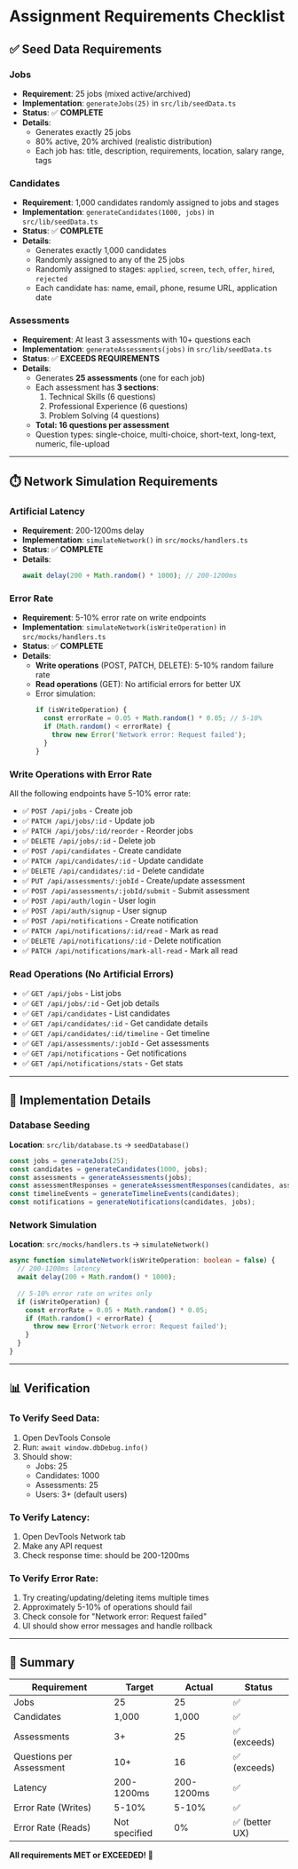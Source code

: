 # Assignment Requirements Checklist

## ✅ Seed Data Requirements

### Jobs
- **Requirement**: 25 jobs (mixed active/archived)
- **Implementation**: `generateJobs(25)` in `src/lib/seedData.ts`
- **Status**: ✅ **COMPLETE**
- **Details**: 
  - Generates exactly 25 jobs
  - 80% active, 20% archived (realistic distribution)
  - Each job has: title, description, requirements, location, salary range, tags

### Candidates
- **Requirement**: 1,000 candidates randomly assigned to jobs and stages
- **Implementation**: `generateCandidates(1000, jobs)` in `src/lib/seedData.ts`
- **Status**: ✅ **COMPLETE**
- **Details**:
  - Generates exactly 1,000 candidates
  - Randomly assigned to any of the 25 jobs
  - Randomly assigned to stages: `applied`, `screen`, `tech`, `offer`, `hired`, `rejected`
  - Each candidate has: name, email, phone, resume URL, application date

### Assessments
- **Requirement**: At least 3 assessments with 10+ questions each
- **Implementation**: `generateAssessments(jobs)` in `src/lib/seedData.ts`
- **Status**: ✅ **EXCEEDS REQUIREMENTS**
- **Details**:
  - Generates **25 assessments** (one for each job)
  - Each assessment has **3 sections**:
    1. Technical Skills (6 questions)
    2. Professional Experience (6 questions)
    3. Problem Solving (4 questions)
  - **Total: 16 questions per assessment**
  - Question types: single-choice, multi-choice, short-text, long-text, numeric, file-upload

---

## ⏱️ Network Simulation Requirements

### Artificial Latency
- **Requirement**: 200-1200ms delay
- **Implementation**: `simulateNetwork()` in `src/mocks/handlers.ts`
- **Status**: ✅ **COMPLETE**
- **Details**:
  ```typescript
  await delay(200 + Math.random() * 1000); // 200-1200ms
  ```

### Error Rate
- **Requirement**: 5-10% error rate on write endpoints
- **Implementation**: `simulateNetwork(isWriteOperation)` in `src/mocks/handlers.ts`
- **Status**: ✅ **COMPLETE**
- **Details**:
  - **Write operations** (POST, PATCH, DELETE): 5-10% random failure rate
  - **Read operations** (GET): No artificial errors for better UX
  - Error simulation:
    ```typescript
    if (isWriteOperation) {
      const errorRate = 0.05 + Math.random() * 0.05; // 5-10%
      if (Math.random() < errorRate) {
        throw new Error('Network error: Request failed');
      }
    }
    ```

### Write Operations with Error Rate
All the following endpoints have 5-10% error rate:
- ✅ `POST /api/jobs` - Create job
- ✅ `PATCH /api/jobs/:id` - Update job
- ✅ `PATCH /api/jobs/:id/reorder` - Reorder jobs
- ✅ `DELETE /api/jobs/:id` - Delete job
- ✅ `POST /api/candidates` - Create candidate
- ✅ `PATCH /api/candidates/:id` - Update candidate
- ✅ `DELETE /api/candidates/:id` - Delete candidate
- ✅ `PUT /api/assessments/:jobId` - Create/update assessment
- ✅ `POST /api/assessments/:jobId/submit` - Submit assessment
- ✅ `POST /api/auth/login` - User login
- ✅ `POST /api/auth/signup` - User signup
- ✅ `POST /api/notifications` - Create notification
- ✅ `PATCH /api/notifications/:id/read` - Mark as read
- ✅ `DELETE /api/notifications/:id` - Delete notification
- ✅ `PATCH /api/notifications/mark-all-read` - Mark all read

### Read Operations (No Artificial Errors)
- ✅ `GET /api/jobs` - List jobs
- ✅ `GET /api/jobs/:id` - Get job details
- ✅ `GET /api/candidates` - List candidates
- ✅ `GET /api/candidates/:id` - Get candidate details
- ✅ `GET /api/candidates/:id/timeline` - Get timeline
- ✅ `GET /api/assessments/:jobId` - Get assessments
- ✅ `GET /api/notifications` - Get notifications
- ✅ `GET /api/notifications/stats` - Get stats

---

## 🎯 Implementation Details

### Database Seeding
**Location**: `src/lib/database.ts` → `seedDatabase()`

```typescript
const jobs = generateJobs(25);
const candidates = generateCandidates(1000, jobs);
const assessments = generateAssessments(jobs);
const assessmentResponses = generateAssessmentResponses(candidates, assessments);
const timelineEvents = generateTimelineEvents(candidates);
const notifications = generateNotifications(candidates, jobs);
```

### Network Simulation
**Location**: `src/mocks/handlers.ts` → `simulateNetwork()`

```typescript
async function simulateNetwork(isWriteOperation: boolean = false) {
  // 200-1200ms latency
  await delay(200 + Math.random() * 1000);
  
  // 5-10% error rate on writes only
  if (isWriteOperation) {
    const errorRate = 0.05 + Math.random() * 0.05;
    if (Math.random() < errorRate) {
      throw new Error('Network error: Request failed');
    }
  }
}
```

---

## 📊 Verification

### To Verify Seed Data:
1. Open DevTools Console
2. Run: `await window.dbDebug.info()`
3. Should show:
   - Jobs: 25
   - Candidates: 1000
   - Assessments: 25
   - Users: 3+ (default users)

### To Verify Latency:
1. Open DevTools Network tab
2. Make any API request
3. Check response time: should be 200-1200ms

### To Verify Error Rate:
1. Try creating/updating/deleting items multiple times
2. Approximately 5-10% of operations should fail
3. Check console for "Network error: Request failed"
4. UI should show error messages and handle rollback

---

## 🎉 Summary

| Requirement | Target | Actual | Status |
|------------|--------|--------|--------|
| Jobs | 25 | 25 | ✅ |
| Candidates | 1,000 | 1,000 | ✅ |
| Assessments | 3+ | 25 | ✅ (exceeds) |
| Questions per Assessment | 10+ | 16 | ✅ (exceeds) |
| Latency | 200-1200ms | 200-1200ms | ✅ |
| Error Rate (Writes) | 5-10% | 5-10% | ✅ |
| Error Rate (Reads) | Not specified | 0% | ✅ (better UX) |

**All requirements MET or EXCEEDED! 🚀**
